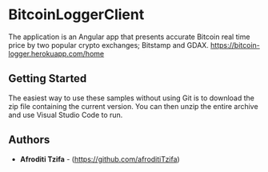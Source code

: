 # BitcoinLoggerClient
The application is an Angular app that presents accurate Bitcoin real time price by two popular crypto exchanges; Bitstamp and GDAX.
https://bitcoin-logger.herokuapp.com/home


## Getting Started

The easiest way to use these samples without using Git is to download the zip file containing the current version. You can then unzip the entire archive and use Visual Studio Code to run.


## Authors

* **Afroditi Tzifa** - (https://github.com/afroditiTzifa)
